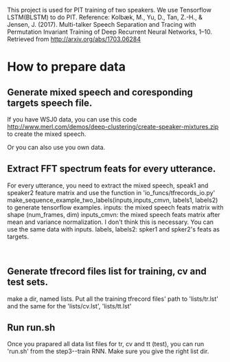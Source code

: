 This project is used for PIT training of two speakers.
We use Tensorflow LSTM(BLSTM) to do PIT.
Reference:
  Kolbæk, M., Yu, D., Tan, Z.-H., & Jensen, J. (2017). Multi-talker Speech Separation and Tracing with Permutation Invariant Training of Deep Recurrent Neural Networks, 1–10. Retrieved from http://arxiv.org/abs/1703.06284

# How to prepare data
## Generate mixed speech and coresponding targets speech file.

If you have WSJ0 data, you can use this code http://www.merl.com/demos/deep-clustering/create-speaker-mixtures.zip to create the mixed speech. 

Or you can also use you own data.

## Extract FFT spectrum feats for every utterance. 

For every utterance, you need to extract the mixed speech, speak1 and speaker2 feature matrix and use the function in 'io_funcs/tfrecords_io.py'  make_sequence_example_two_labels(inputs,inputs_cmvn, labels1, labels2)  to generate tensorflow examples. 
     inputs: the mixed speech feats matrix with shape (num_frames, dim)
     inputs_cmvn: the mixed speech feats matrix after mean and variance normalization. I don't think this is necessary. You can 
                  use the same data with inputs.
     labels, labels2: spker1 and spker2's feats as targets.
     
     
## Generate tfrecord files list for training, cv and test sets.

make a dir, named lists. Put all the training tfrecord files' path to 'lists/tr.lst' and the same for the 'lists/cv.lst', 'lists/tt.lst'

## Run run.sh

Once you prapared all  data list files for tr, cv and tt (test), you can run 'run.sh' from the step3--train RNN. Make sure you give the right list dir. 


